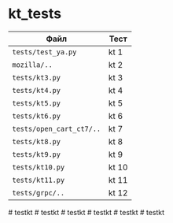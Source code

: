 # kt_tests

| Файл               | Тест |
|--------------------|------|
| `tests/test_ya.py` | kt 1 |
| `mozilla/..`       | kt 2 |
| `tests/kt3.py`     | kt 3 |
| `tests/kt4.py`     | kt 4 |
| `tests/kt5.py`     | kt 5 |
| `tests/kt6.py`     | kt 6 |
| `tests/open_cart_ct7/..`| kt 7 |
| `tests/kt8.py`     | kt 8 |
| `tests/kt9.py`     | kt 9 |
| `tests/kt10.py`    | kt 10|
| `tests/kt11.py`    | kt 11|
| `tests/grpc/..`    | kt 12|
#   t e s t k t  
 #   t e s t k t  
 #   t e s t k t  
 #   t e s t k t  
 #   t e s t k t  
 #   t e s t k t  
 